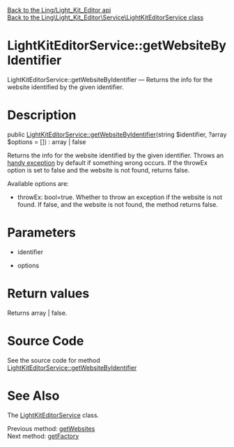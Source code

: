 [Back to the Ling/Light_Kit_Editor api](https://github.com/lingtalfi/Light_Kit_Editor/blob/master/doc/api/Ling/Light_Kit_Editor.md)<br>
[Back to the Ling\Light_Kit_Editor\Service\LightKitEditorService class](https://github.com/lingtalfi/Light_Kit_Editor/blob/master/doc/api/Ling/Light_Kit_Editor/Service/LightKitEditorService.md)


LightKitEditorService::getWebsiteByIdentifier
================



LightKitEditorService::getWebsiteByIdentifier — Returns the info for the website identified by the given identifier.




Description
================


public [LightKitEditorService::getWebsiteByIdentifier](https://github.com/lingtalfi/Light_Kit_Editor/blob/master/doc/api/Ling/Light_Kit_Editor/Service/LightKitEditorService/getWebsiteByIdentifier.md)(string $identifier, ?array $options = []) : array | false




Returns the info for the website identified by the given identifier.
Throws an [handy exception](https://github.com/lingtalfi/TheBar/blob/master/discussions/handy-exception.md) by default if something wrong occurs.
If the throwEx option is set to false and the website is not found, returns false.


Available options are:
- throwEx: bool=true. Whether to throw an exception if the website is not found.
     If false, and the website is not found, the method returns false.




Parameters
================


- identifier

    

- options

    


Return values
================

Returns array | false.








Source Code
===========
See the source code for method [LightKitEditorService::getWebsiteByIdentifier](https://github.com/lingtalfi/Light_Kit_Editor/blob/master/Service/LightKitEditorService.php#L329-L346)


See Also
================

The [LightKitEditorService](https://github.com/lingtalfi/Light_Kit_Editor/blob/master/doc/api/Ling/Light_Kit_Editor/Service/LightKitEditorService.md) class.

Previous method: [getWebsites](https://github.com/lingtalfi/Light_Kit_Editor/blob/master/doc/api/Ling/Light_Kit_Editor/Service/LightKitEditorService/getWebsites.md)<br>Next method: [getFactory](https://github.com/lingtalfi/Light_Kit_Editor/blob/master/doc/api/Ling/Light_Kit_Editor/Service/LightKitEditorService/getFactory.md)<br>

